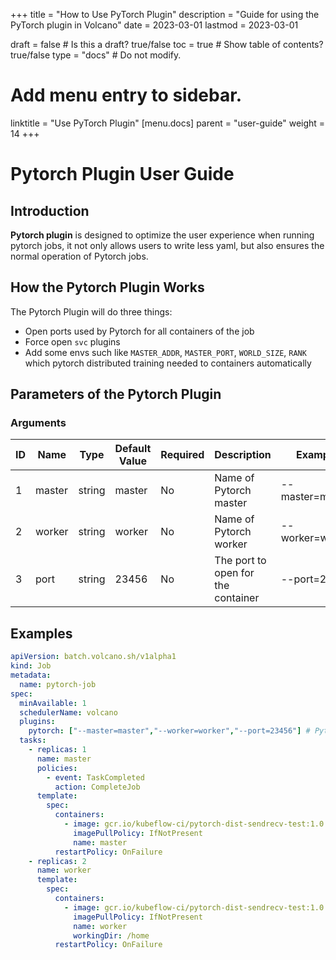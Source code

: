 +++
title = "How to Use PyTorch Plugin"
description = "Guide for using the PyTorch plugin in Volcano"
date = 2023-03-01
lastmod = 2023-03-01

draft = false  # Is this a draft? true/false
toc = true  # Show table of contents? true/false
type = "docs"  # Do not modify.

# Add menu entry to sidebar.
linktitle = "Use PyTorch Plugin"
[menu.docs]
  parent = "user-guide"
  weight = 14
+++

# Pytorch Plugin User Guide

## Introduction

**Pytorch plugin** is designed to optimize the user experience when running pytorch jobs, it not only allows users to write less yaml, but also ensures the normal operation of Pytorch jobs.

## How the Pytorch Plugin Works

The Pytorch Plugin will do three things:

* Open ports used by Pytorch for all containers of the job
* Force open `svc` plugins
* Add some envs such like `MASTER_ADDR`, `MASTER_PORT`, `WORLD_SIZE`, `RANK` which pytorch distributed training needed to containers automatically

## Parameters of the Pytorch Plugin

### Arguments

| ID   | Name   | Type   | Default Value | Required | Description                        | Example            |
| ---- | ------ | ------ | ------------- | -------- | ---------------------------------- | ------------------ |
| 1    | master | string | master        | No       | Name of Pytorch master             | --master=master    |
| 2    | worker | string | worker        | No       | Name of Pytorch worker             | --worker=worker    |
| 3    | port   | string | 23456         | No       | The port to open for the container | --port=23456       |

## Examples

```yaml
apiVersion: batch.volcano.sh/v1alpha1
kind: Job
metadata:
  name: pytorch-job
spec:
  minAvailable: 1
  schedulerName: volcano
  plugins:
    pytorch: ["--master=master","--worker=worker","--port=23456"] # Pytorch plugin register
  tasks:
    - replicas: 1
      name: master
      policies:
        - event: TaskCompleted
          action: CompleteJob
      template:
        spec:
          containers:
            - image: gcr.io/kubeflow-ci/pytorch-dist-sendrecv-test:1.0
              imagePullPolicy: IfNotPresent
              name: master
          restartPolicy: OnFailure
    - replicas: 2
      name: worker
      template:
        spec:
          containers:
            - image: gcr.io/kubeflow-ci/pytorch-dist-sendrecv-test:1.0
              imagePullPolicy: IfNotPresent
              name: worker
              workingDir: /home
          restartPolicy: OnFailure
```